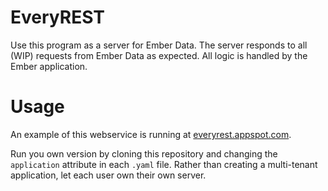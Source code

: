 EveryREST
=========

Use this program as a server for Ember Data. The server responds to all (WIP) requests from Ember Data as expected. All logic is handled by the Ember application.

Usage
==

An example of this webservice is running at [everyrest.appspot.com](http://everyrest.appspot.com). 

Run you own version by cloning this repository and changing the `application` attribute in each `.yaml` file. Rather than creating a multi-tenant application, let each user own their own server.


